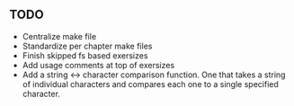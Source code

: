 ## TODO

- Centralize make file
- Standardize per chapter make files
- Finish skipped fs based exersizes
- Add usage comments at top of exersizes
- Add a string <-> character comparison function. One that takes a
  string of individual characters and compares each one to a single
  specified character.
